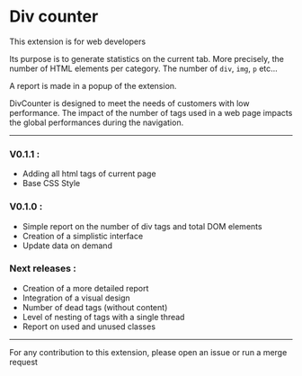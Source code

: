 # Div counter

This extension is for web developers

Its purpose is to generate statistics on the current tab. 
More precisely, the number of HTML elements per category. The number of ```div```, ```img```, ```p``` etc...

A report is made in a popup of the extension.

DivCounter is designed to meet the needs of customers with low performance. The impact of the number of tags used in a web page impacts the global performances during the navigation.

----

### V0.1.1 :

* Adding all html tags of current page
* Base CSS Style

### V0.1.0 :

* Simple report on the number of div tags and total DOM elements
* Creation of a simplistic interface
* Update data on demand

### Next releases :

* Creation of a more detailed report
* Integration of a visual design
* Number of dead tags (without content)
* Level of nesting of tags with a single thread
* Report on used and unused classes

----

For any contribution to this extension, please open an issue or run a merge request
